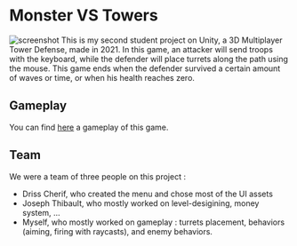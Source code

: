 # Monster VS Towers

![screenshot](https://www.zupimages.net/up/23/11/q188.png)
This is my second student project on Unity, a 3D Multiplayer Tower Defense, made in 2021. 
In this game, an attacker will send troops with the keyboard, while the defender will place turrets along the path using the mouse. This game ends when the defender survived a certain amount of waves or time, or when his health reaches zero.

## Gameplay 
You can find [here](https://youtu.be/GOqG-ffCF8c) a gameplay of this game.
## Team
We were a team of three people on this project : 
 - Driss Cherif, who created the menu and chose most of the UI assets 
  - Joseph Thibault, who mostly worked on level-desigining, money system, ...
  - Myself, who mostly worked on gameplay : turrets placement, behaviors (aiming, firing with raycasts), and enemy behaviors. 
